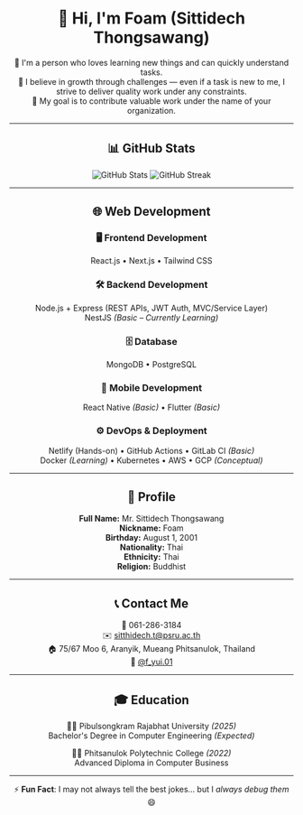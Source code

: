 <div align="center">

# 👋 Hi, I'm Foam (Sittidech Thongsawang)

🚀 I'm a person who loves learning new things and can quickly understand tasks.  
🎯 I believe in growth through challenges — even if a task is new to me, I strive to deliver quality work under any constraints.  
💼 My goal is to contribute valuable work under the name of your organization.

---

## 📊 GitHub Stats

<img src="https://github-readme-stats.vercel.app/api?username=Foam-01&show_icons=true&theme=radical" alt="GitHub Stats" />  
<img src="https://github-readme-streak-stats.herokuapp.com/?user=Foam-01&theme=radical" alt="GitHub Streak" />

---

##  🌐 Web Development

### 🖥️ Frontend Development
React.js • Next.js • Tailwind CSS

### 🛠️ Backend Development
Node.js + Express (REST APIs, JWT Auth, MVC/Service Layer)  
NestJS *(Basic – Currently Learning)*

### 🗄️ Database
MongoDB • PostgreSQL

### 📱 Mobile Development
React Native *(Basic)* • Flutter *(Basic)*

### ⚙️ DevOps & Deployment
Netlify (Hands-on) • GitHub Actions • GitLab CI *(Basic)*  
Docker *(Learning)* • Kubernetes • AWS • GCP *(Conceptual)*

---

## 👤 Profile

**Full Name:** Mr. Sittidech Thongsawang  
**Nickname:** Foam  
**Birthday:** August 1, 2001  
**Nationality:** Thai  
**Ethnicity:** Thai  
**Religion:** Buddhist

---

## 📞 Contact Me

📱 061-286-3184  
✉️ [sitthidech.t@psru.ac.th](mailto:sitthidech.t@psru.ac.th)  
🏠 75/67 Moo 6, Aranyik, Mueang Phitsanulok, Thailand  
📸 [@f_yui.01](https://instagram.com/f_yui.01)

---

## 🎓 Education

🧑‍🎓 Pibulsongkram Rajabhat University *(2025)*  
Bachelor's Degree in Computer Engineering *(Expected)*

🧑‍🎓 Phitsanulok Polytechnic College *(2022)*  
Advanced Diploma in Computer Business

---

⚡ **Fun Fact**: I may not always tell the best jokes… but I *always debug them* 😄

</div>
